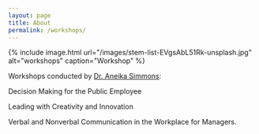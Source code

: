 ```yaml
---
layout: page
title: About
permalink: /workshops/
---
```


{% include image.html url="/images/stem-list-EVgsAbL51Rk-unsplash.jpg" alt="workshops" caption="Workshop" %}

Workshops conducted by [Dr. Aneika Simmons](https://aneikasimmons.com/):

Decision Making for the Public Employee

Leading with Creativity and Innovation

Verbal and Nonverbal Communication in the Workplace for Managers.

